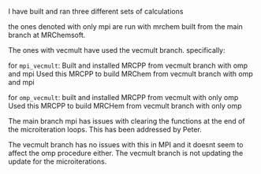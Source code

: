 I have built and ran three different sets of calculations

the ones denoted with only mpi are run with mrchem built from the main branch at MRChemsoft.

The ones with vecmult have used the vecmult branch.
specifically:

for `mpi_vecmult`:
Built and installed MRCPP from vecmult branch with omp and mpi
Used this MRCPP to build MRChem from vecmult branch with omp and mpi

for `omp_vecmult`:
built and installed MRCPP from vecmult with only omp
Used this MRCPP to build MRCHem from vecmult branch with only omp


The main branch mpi has issues with clearing the functions at the end of the 
microiteration loops. This has been addressed by Peter.

The vecmult branch has no issues with this in MPI and it doesnt seem to affect the omp procedure either. 
The vecmult branch is not updating the update for the microiterations.
